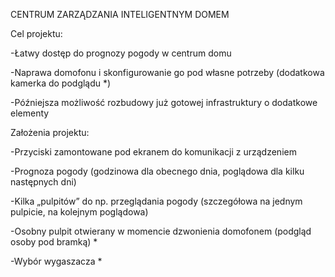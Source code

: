 CENTRUM ZARZĄDZANIA INTELIGENTNYM DOMEM

Cel projektu:

-Łatwy dostęp do prognozy pogody w centrum domu

-Naprawa domofonu i skonfigurowanie go pod własne potrzeby (dodatkowa kamerka do podglądu *)

-Późniejsza możliwość rozbudowy już gotowej infrastruktury o dodatkowe elementy

Założenia projektu:

-Przyciski zamontowane pod ekranem do komunikacji z urządzeniem

-Prognoza pogody (godzinowa dla obecnego dnia, poglądowa dla kilku następnych dni)

-Kilka „pulpitów” do np. przeglądania pogody (szczegółowa na jednym pulpicie, na kolejnym poglądowa)

-Osobny pulpit otwierany w momencie dzwonienia domofonem (podgląd osoby pod bramką) *

-Wybór wygaszacza *
